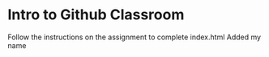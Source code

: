 # Intro to Github Classroom

Follow the instructions on the assignment to complete index.html
Added my name